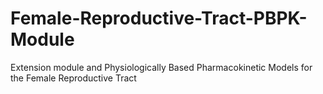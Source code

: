 # Female-Reproductive-Tract-PBPK-Module
Extension module and Physiologically Based Pharmacokinetic Models for the Female Reproductive Tract
